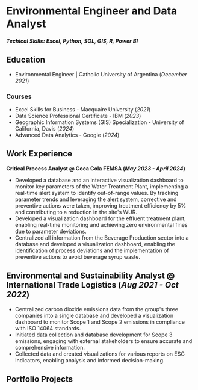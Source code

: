 # Environmental Engineer and Data Analyst
##### Techical Skills: Excel, Python, SQL, GIS, R, Power BI

## Education

- Environmental Engineer | Catholic University of Argentina (_December 2021_)

### Courses
- Excel Skills for Business - Macquaire University (_2021_)
- Data Science Professional Certificate - IBM (_2023_)
- Geographic Information Systems (GIS) Specialization - University of California, Davis (_2024_)
- Advanced Data Analytics - Google (_2024_)

## Work Experience
**Critical Process Analyst @ Coca Cola FEMSA (_May 2023 - April 2024_)**
- Developed a database and an interactive visualization dashboard to monitor key parameters of the Water Treatment Plant, implementing a real-time alert system to identify out-of-range values. By tracking parameter trends and leveraging the alert system, corrective and preventive actions were taken, improving treatment efficiency by 5% and contributing to a reduction in the site's WUR.
- Developed a visualization dashboard for the effluent treatment plant, enabling real-time monitoring and achieving zero environmental fines due to parameter deviations.
- Centralized all information from the Beverage Production sector into a database and developed a visualization dashboard, enabling the identification of process deviations and the implementation of preventive actions to avoid beverage syrup waste.

## Environmental and Sustainability Analyst @ International Trade Logistics (_Aug 2021 - Oct 2022_)
- Centralized carbon dioxide emissions data from the group's three companies into a single database and developed a visualization dashboard to monitor Scope 1 and Scope 2 emissions in compliance with ISO 14064 standards.
- Initiated data collection and database development for Scope 3 emissions, engaging with external stakeholders to ensure accurate and comprehensive information.
- Collected data and created visualizations for various reports on ESG indicators, enabling analysis and informed decision-making.

## Portfolio Projects
